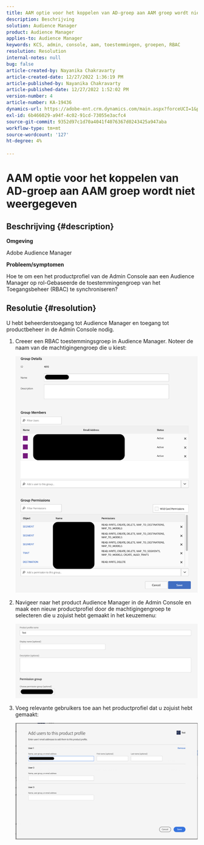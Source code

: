```yaml
---
title: AAM optie voor het koppelen van AD-groep aan AAM groep wordt niet weergegeven
description: Beschrijving
solution: Audience Manager
product: Audience Manager
applies-to: Audience Manager
keywords: KCS, admin, console, aam, toestemmingen, groepen, RBAC
resolution: Resolution
internal-notes: null
bug: false
article-created-by: Nayanika Chakravarty
article-created-date: 12/27/2022 1:36:19 PM
article-published-by: Nayanika Chakravarty
article-published-date: 12/27/2022 1:52:02 PM
version-number: 4
article-number: KA-19436
dynamics-url: https://adobe-ent.crm.dynamics.com/main.aspx?forceUCI=1&pagetype=entityrecord&etn=knowledgearticle&id=4e75a46f-eb85-ed11-81ac-6045bd006079
exl-id: 6b466029-a94f-4c02-91cd-73055e3acfc4
source-git-commit: 9352d97c1d70a4041f4076367d0243425a947aba
workflow-type: tm+mt
source-wordcount: '127'
ht-degree: 4%

---
```


# AAM optie voor het koppelen van AD-groep aan AAM groep wordt niet weergegeven

## Beschrijving {#description}


<b>Omgeving</b>

Adobe Audience Manager



<b>Probleem/symptomen</b>

Hoe te om een het productprofiel van de Admin Console aan een Audience Manager op rol-Gebaseerde de toestemmingengroep van het Toegangsbeheer (RBAC) te synchroniseren?


## Resolutie {#resolution}


U hebt beheerderstoegang tot Audience Manager en toegang tot productbeheer in de Admin Console nodig.

1. Creeer een RBAC toestemmingsgroep in Audience Manager. Noteer de naam van de machtigingengroep die u kiest:



   ![](assets/5a5b40de-a9cf-ec11-a7b5-00224809c196.png)
2. Navigeer naar het product Audience Manager in de Admin Console en maak een nieuw productprofiel door de machtigingengroep te selecteren die u zojuist hebt gemaakt in het keuzemenu:



   ![](assets/2689da02-aacf-ec11-a7b5-00224809c196.png)
3. Voeg relevante gebruikers toe aan het productprofiel dat u zojuist hebt gemaakt:



   ![](assets/6a896e46-aacf-ec11-a7b5-00224809c196.png)
